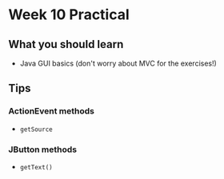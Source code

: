# Week 10 Practical

## What you should learn
- Java GUI basics (don't worry about MVC for the exercises!)

## Tips 
### ActionEvent methods
- `getSource`

### JButton methods
- `getText()` 
